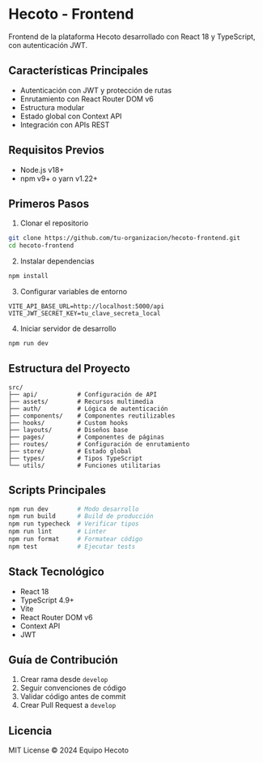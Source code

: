 # Hecoto - Frontend

Frontend de la plataforma Hecoto desarrollado con React 18 y TypeScript, con autenticación JWT.

## Características Principales
- Autenticación con JWT y protección de rutas
- Enrutamiento con React Router DOM v6
- Estructura modular
- Estado global con Context API
- Integración con APIs REST

## Requisitos Previos
- Node.js v18+
- npm v9+ o yarn v1.22+

## Primeros Pasos

1. Clonar el repositorio
```bash
git clone https://github.com/tu-organizacion/hecoto-frontend.git
cd hecoto-frontend
```

2. Instalar dependencias
```bash
npm install
```

3. Configurar variables de entorno
```env
VITE_API_BASE_URL=http://localhost:5000/api
VITE_JWT_SECRET_KEY=tu_clave_secreta_local
```

4. Iniciar servidor de desarrollo
```bash
npm run dev
```

## Estructura del Proyecto
```
src/
├── api/           # Configuración de API
├── assets/        # Recursos multimedia
├── auth/          # Lógica de autenticación
├── components/    # Componentes reutilizables
├── hooks/         # Custom hooks
├── layouts/       # Diseños base
├── pages/         # Componentes de páginas
├── routes/        # Configuración de enrutamiento
├── store/         # Estado global
├── types/         # Tipos TypeScript
└── utils/         # Funciones utilitarias
```

## Scripts Principales
```bash
npm run dev        # Modo desarrollo
npm run build      # Build de producción
npm run typecheck  # Verificar tipos
npm run lint       # Linter
npm run format     # Formatear código
npm test           # Ejecutar tests
```

## Stack Tecnológico
- React 18
- TypeScript 4.9+
- Vite
- React Router DOM v6
- Context API
- JWT

## Guía de Contribución
1. Crear rama desde `develop`
2. Seguir convenciones de código
3. Validar código antes de commit
4. Crear Pull Request a `develop`

## Licencia
MIT License © 2024 Equipo Hecoto
